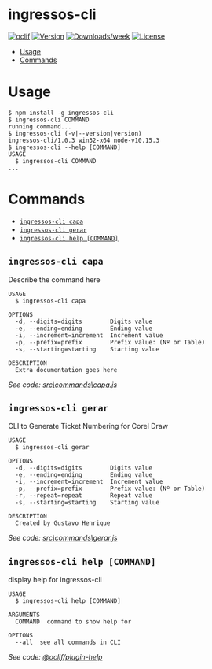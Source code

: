 ingressos-cli
=============



[![oclif](https://img.shields.io/badge/cli-oclif-brightgreen.svg)](https://oclif.io)
[![Version](https://img.shields.io/npm/v/mynewcli.svg)](https://npmjs.org/package/ingressos-cli)
[![Downloads/week](https://img.shields.io/npm/dw/mynewcli.svg)](https://npmjs.org/package/ingressos-cli)
[![License](https://img.shields.io/npm/l/mynewcli.svg)](https://github.com/gustavohma/ingressos-cli/blob/master/package.json)

<!-- toc -->
* [Usage](#usage)
* [Commands](#commands)
<!-- tocstop -->
# Usage
<!-- usage -->
```sh-session
$ npm install -g ingressos-cli
$ ingressos-cli COMMAND
running command...
$ ingressos-cli (-v|--version|version)
ingressos-cli/1.0.3 win32-x64 node-v10.15.3
$ ingressos-cli --help [COMMAND]
USAGE
  $ ingressos-cli COMMAND
...
```
<!-- usagestop -->
# Commands
<!-- commands -->
* [`ingressos-cli capa`](#ingressos-cli-capa)
* [`ingressos-cli gerar`](#ingressos-cli-gerar)
* [`ingressos-cli help [COMMAND]`](#ingressos-cli-help-command)

## `ingressos-cli capa`

Describe the command here

```
USAGE
  $ ingressos-cli capa

OPTIONS
  -d, --digits=digits        Digits value
  -e, --ending=ending        Ending value
  -i, --increment=increment  Increment value
  -p, --prefix=prefix        Prefix value: (Nº or Table)
  -s, --starting=starting    Starting value

DESCRIPTION
  Extra documentation goes here
```

_See code: [src\commands\capa.js](https://github.com/gustavohma/ingressos-cli/blob/v1.0.3/src\commands\capa.js)_

## `ingressos-cli gerar`

CLI to Generate Ticket Numbering for Corel Draw

```
USAGE
  $ ingressos-cli gerar

OPTIONS
  -d, --digits=digits        Digits value
  -e, --ending=ending        Ending value
  -i, --increment=increment  Increment value
  -p, --prefix=prefix        Prefix value: (Nº or Table)
  -r, --repeat=repeat        Repeat value
  -s, --starting=starting    Starting value

DESCRIPTION
  Created by Gustavo Henrique
```

_See code: [src\commands\gerar.js](https://github.com/gustavohma/ingressos-cli/blob/v1.0.3/src\commands\gerar.js)_

## `ingressos-cli help [COMMAND]`

display help for ingressos-cli

```
USAGE
  $ ingressos-cli help [COMMAND]

ARGUMENTS
  COMMAND  command to show help for

OPTIONS
  --all  see all commands in CLI
```

_See code: [@oclif/plugin-help](https://github.com/oclif/plugin-help/blob/v2.1.6/src\commands\help.ts)_
<!-- commandsstop -->

